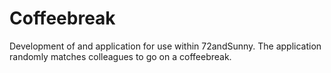 <!--
  id: 2614
  slug: coffeebreak
  type: fortpolio
  categories: javascript, frontend, HTML/CSS, framework, mobile
  tags: API, Angular, Less
  clients: 72andSunny
  collaboration: 
  prizes: 
  images: 
  inCv: false
  inPortfolio: false
  dateFrom: 2014-04-25
  dateTo: 2014-05-01
-->

# Coffeebreak

<p>Development of and application for use within 72andSunny. The application randomly matches colleagues to go on a coffeebreak.</p>
